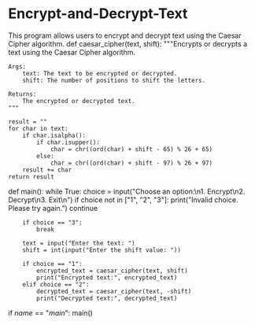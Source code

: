 # Encrypt-and-Decrypt-Text
This program allows users to encrypt and decrypt text using the Caesar Cipher algorithm. 
def caesar_cipher(text, shift):
    """Encrypts or decrypts a text using the Caesar Cipher algorithm.

    Args:
        text: The text to be encrypted or decrypted.
        shift: The number of positions to shift the letters.

    Returns:
        The encrypted or decrypted text.
    """

    result = ""
    for char in text:
        if char.isalpha():
            if char.isupper():
                char = chr((ord(char) + shift - 65) % 26 + 65)
            else:
                char = chr((ord(char) + shift - 97) % 26 + 97)
        result += char
    return result

def main():
    while True:
        choice = input("Choose an option:\n1. Encrypt\n2. Decrypt\n3. Exit\n")
        if choice not in ["1", "2", "3"]:
            print("Invalid choice. Please try again.")
            continue

        if choice == "3":
            break

        text = input("Enter the text: ")
        shift = int(input("Enter the shift value: "))

        if choice == "1":
            encrypted_text = caesar_cipher(text, shift)
            print("Encrypted text:", encrypted_text)
        elif choice == "2":
            decrypted_text = caesar_cipher(text, -shift)
            print("Decrypted text:", decrypted_text)

if _name_ == "_main_":
    main()
